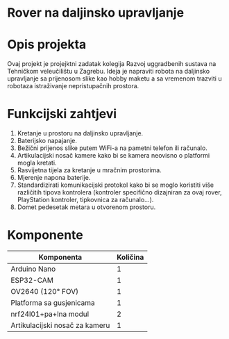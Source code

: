 # Rover na daljinsko upravljanje #
# Opis projekta #
Ovaj projekt je projejktni zadatak kolegija Razvoj uggradbenih sustava 
na Tehničkom veleučilištu u Zagrebu. 
Ideja je napraviti robota na daljinsko upravljanje sa prijenosom slike 
kao hobby maketu a sa vremenom trazviti u robotaza istraživanje 
nepristupačnih prostora.

# Funkcijski zahtjevi #
1. Kretanje u prostoru na daljinsko upravljanje.
2. Baterijsko napajanje.
3. Bežični prijenos slike putem WiFi-a na pametni telefon ili računalo.
4. Artikulacijski nosač kamere kako bi se kamera neovisno o platformi mogla kretati.
5. Rasvijetna tijela za kretanje u mračnim prostorima.
6. Mjerenje napona baterije.
7. Standardizirati komunikacijski protokol kako bi se moglo koristiti više različitih tipova kontrolera (kontroler specifično dizajniran za ovaj rover, PlayStation kontroler, tipkovnica za računalo...).
8. Domet pedesetak metara u otvorenom prostoru.

# Komponente #

| Komponenta        | Količina |
| ----------------- | -------- |
| Arduino Nano      | 1        |
| ESP32-CAM         | 1        |
| OV2640 (120° FOV) | 1        |
| Platforma sa gusjenicama | 1        |
| nrf24l01+pa+lna modul        | 2        |
| Artikulacijski nosač za kameru  | 1        |
